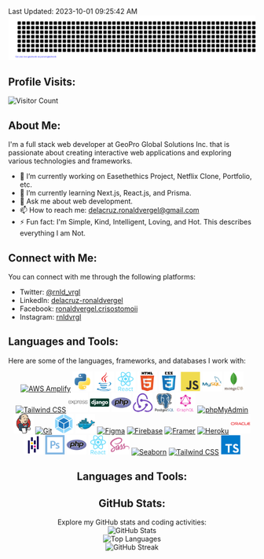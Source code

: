 
Last Updated: 2023-10-01 09:25:42 AM
![gitartwork](gitartwork.svg)

## Profile Visits:
![Visitor Count](https://profile-counter.glitch.me/{rnldvrgl}/count.svg)
## About Me:
I'm a full stack web developer at GeoPro Global Solutions Inc. that is passionate about creating interactive web applications and exploring various technologies and frameworks.
- 🔭 I’m currently working on Easethethics Project, Netflix Clone, Portfolio, etc.
- 🌱 I’m currently learning Next.js, React.js, and Prisma.
- 💬 Ask me about web development.
- 📫 How to reach me: delacruz.ronaldvergel@gmail.com
- ⚡ Fun fact: I'm Simple, Kind, Intelligent, Loving, and Hot. This describes everything I am Not.

## Connect with Me:
You can connect with me through the following platforms:

- Twitter: [@rnld_vrgl](https://twitter.com/rnld_vrgl)
- LinkedIn: [delacruz-ronaldvergel](https://linkedin.com/in/delacruz-ronaldvergel)
- Facebook: [ronaldvergel.crisostomoii](https://fb.com/ronaldvergel.crisostomoii)
- Instagram: [rnldvrgl](https://instagram.com/rnldvrgl)

## Languages and Tools:
Here are some of the languages, frameworks, and databases I work with:<br>
<p align='center'>
  <a href='https://aws.amazon.com/amplify/' target='_blank' rel='noreferrer'><img src='https://docs.amplify.aws/assets/logo-dark.svg' alt='AWS Amplify' width='40' height='40'/></a>
  <a href='https://www.python.org/' target='_blank' rel='noreferrer'><img src='https://raw.githubusercontent.com/devicons/devicon/master/icons/python/python-original.svg' alt='Python' width='40' height='40'/></a>
  <a href='https://www.java.com/' target='_blank' rel='noreferrer'><img src='https://raw.githubusercontent.com/devicons/devicon/master/icons/java/java-original.svg' alt='Java' width='40' height='40'/></a>
  <a href='https://reactjs.org/' target='_blank' rel='noreferrer'><img src='https://raw.githubusercontent.com/devicons/devicon/master/icons/react/react-original-wordmark.svg' alt='React.js' width='40' height='40'/></a>
  <a href='https://www.w3.org/html/' target='_blank' rel='noreferrer'><img src='https://raw.githubusercontent.com/devicons/devicon/master/icons/html5/html5-original-wordmark.svg' alt='HTML5' width='40' height='40'/></a>
  <a href='https://www.w3schools.com/css/' target='_blank' rel='noreferrer'><img src='https://raw.githubusercontent.com/devicons/devicon/master/icons/css3/css3-original-wordmark.svg' alt='CSS3' width='40' height='40'/></a>
  <a href='https://www.javascript.com/' target='_blank' rel='noreferrer'><img src='https://raw.githubusercontent.com/devicons/devicon/master/icons/javascript/javascript-original.svg' alt='JavaScript' width='40' height='40'/></a>
  <a href='https://www.mysql.com/' target='_blank' rel='noreferrer'><img src='https://raw.githubusercontent.com/devicons/devicon/master/icons/mysql/mysql-original-wordmark.svg' alt='MySQL' width='40' height='40'/></a>
  <a href='https://www.mongodb.com/' target='_blank' rel='noreferrer'><img src='https://raw.githubusercontent.com/devicons/devicon/master/icons/mongodb/mongodb-original-wordmark.svg' alt='MongoDB' width='40' height='40'/></a>
  <a href='https://tailwindcss.com/' target='_blank' rel='noreferrer'><img src='https://www.vectorlogo.zone/logos/tailwindcss/tailwindcss-icon.svg' alt='Tailwind CSS' width='40' height='40'/></a>
  <a href='https://expressjs.com/' target='_blank' rel='noreferrer'><img src='https://raw.githubusercontent.com/devicons/devicon/master/icons/express/express-original-wordmark.svg' alt='Express.js' width='40' height='40'/></a>
  <a href='https://www.djangoproject.com/' target='_blank' rel='noreferrer'><img src='https://raw.githubusercontent.com/devicons/devicon/master/icons/django/django-original.svg' alt='Django' width='40' height='40'/></a>
  <a href='https://www.php.net/' target='_blank' rel='noreferrer'><img src='https://raw.githubusercontent.com/devicons/devicon/master/icons/php/php-original.svg' alt='PHP' width='40' height='40'/></a>
  <a href='https://redux.js.org/' target='_blank' rel='noreferrer'><img src='https://raw.githubusercontent.com/devicons/devicon/master/icons/redux/redux-original.svg' alt='Redux' width='40' height='40'/></a>
  <a href='https://www.postgresql.org/' target='_blank' rel='noreferrer'><img src='https://raw.githubusercontent.com/devicons/devicon/master/icons/postgresql/postgresql-original-wordmark.svg' alt='PostgreSQL' width='40' height='40'/></a>
  <a href='https://graphql.org/' target='_blank' rel='noreferrer'><img src='https://raw.githubusercontent.com/devicons/devicon/master/icons/graphql/graphql-plain-wordmark.svg' alt='GraphQL' width='40' height='40'/></a>
  <a href='https://www.phpmyadmin.net/' target='_blank' rel='noreferrer'><img src='https://raw.githubusercontent.com/devicons/devicon/master/icons/phpmyadmin/phpmyadmin-plain.svg' alt='phpMyAdmin' width='40' height='40'/></a>
  <a href='https://www.jenkins.io/' target='_blank' rel='noreferrer'><img src='https://raw.githubusercontent.com/devicons/devicon/master/icons/jenkins/jenkins-original.svg' alt='Jenkins' width='40' height='40'/></a>
  <a href='https://git-scm.com/' target='_blank' rel='noreferrer'><img src='https://raw.githubusercontent.com/devicons/devicon/master/icons/git-scm/git-scm-original.svg' alt='Git' width='40' height='40'/></a>
  <a href='https://webpack.js.org/' target='_blank' rel='noreferrer'><img src='https://raw.githubusercontent.com/devicons/devicon/master/icons/webpack/webpack-original.svg' alt='Webpack' width='40' height='40'/></a>
  <a href='https://www.docker.com/' target='_blank' rel='noreferrer'><img src='https://raw.githubusercontent.com/devicons/devicon/master/icons/docker/docker-original.svg' alt='Docker' width='40' height='40'/></a>
  <a href='https://www.figma.com/' target='_blank' rel='noreferrer'><img src='https://www.vectorlogo.zone/logos/figma/figma-icon.svg' alt='Figma' width='40' height='40'/></a>
  <a href='https://firebase.google.com/' target='_blank' rel='noreferrer'><img src='https://www.vectorlogo.zone/logos/firebase/firebase-icon.svg' alt='Firebase' width='40' height='40'/></a>
  <a href='https://www.framer.com/' target='_blank' rel='noreferrer'><img src='https://www.vectorlogo.zone/logos/framer/framer-icon.svg' alt='Framer' width='40' height='40'/></a>
  <a href='https://heroku.com' target='_blank' rel='noreferrer'><img src='https://www.vectorlogo.zone/logos/heroku/heroku-icon.svg' alt='Heroku' width='40' height='40'/></a>
  <a href='https://www.oracle.com/' target='_blank' rel='noreferrer'><img src='https://raw.githubusercontent.com/devicons/devicon/master/icons/oracle/oracle-original.svg' alt='Oracle' width='40' height='40'/></a>
  <a href='https://pandas.pydata.org/' target='_blank' rel='noreferrer'><img src='https://raw.githubusercontent.com/devicons/devicon/2ae2a900d2f041da66e950e4d48052658d850630/icons/pandas/pandas-original.svg' alt='Pandas' width='40' height='40'/></a>
  <a href='https://www.photoshop.com/en' target='_blank' rel='noreferrer'><img src='https://raw.githubusercontent.com/devicons/devicon/master/icons/photoshop/photoshop-line.svg' alt='Adobe Photoshop' width='40' height='40'/></a>
  <a href='https://www.php.net' target='_blank' rel='noreferrer'><img src='https://raw.githubusercontent.com/devicons/devicon/master/icons/php/php-original.svg' alt='PHP' width='40' height='40'/></a>
  <a href='https://reactjs.org/' target='_blank' rel='noreferrer'><img src='https://raw.githubusercontent.com/devicons/devicon/master/icons/react/react-original-wordmark.svg' alt='React.js' width='40' height='40'/></a>
  <a href='https://sass-lang.com' target='_blank' rel='noreferrer'><img src='https://raw.githubusercontent.com/devicons/devicon/master/icons/sass/sass-original.svg' alt='Sass' width='40' height='40'/></a>
  <a href='https://seaborn.pydata.org/' target='_blank' rel='noreferrer'><img src='https://seaborn.pydata.org/_images/logo-mark-lightbg.svg' alt='Seaborn' width='40' height='40'/></a>
  <a href='https://tailwindcss.com/' target='_blank' rel='noreferrer'><img src='https://www.vectorlogo.zone/logos/tailwindcss/tailwindcss-icon.svg' alt='Tailwind CSS' width='40' height='40'/></a>
  <a href='https://www.typescriptlang.org/' target='_blank' rel='noreferrer'><img src='https://raw.githubusercontent.com/devicons/devicon/master/icons/typescript/typescript-original.svg' alt='TypeScript' width='40' height='40'/></a>

<div align='center'>

## Languages and Tools:
## GitHub Stats:
Explore my GitHub stats and coding activities:<br>
<img src='https://github-readme-stats.vercel.app/api?username=rnldvrgl&show_icons=true&theme=dark' alt='GitHub Stats'><br>
<img src='https://github-readme-stats.vercel.app/api/top-langs/?username=rnldvrgl&theme=dark&hide_progress=true&layout=compact&langs_count=8&card_width=320' alt='Top Languages'><br>
<img src='https://github-readme-streak-stats.herokuapp.com/?user=rnldvrgl&theme=dark' alt='GitHub Streak'>
</div>

